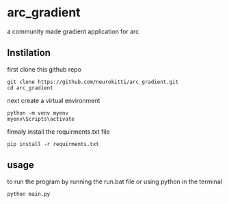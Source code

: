 # arc_gradient
a community made gradient application for arc
## Instilation
first clone this github repo
```
git clone https://github.com/neurokitti/arc_gradient.git
cd arc_gradient
```
next create a virtual environment
```
python -m venv myenv
myenv\Scripts\activate
```
finnaly install the requirments.txt file
```
pip install -r requirments.txt
```
## usage
to run the program by running the run.bat file or using python in the terminal
```
python main.py
```
